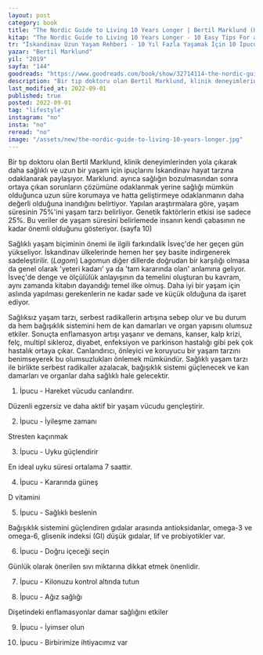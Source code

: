 ```yaml
---
layout: post
category: book
title: "The Nordic Guide to Living 10 Years Longer | Bertil Marklund (Kitap)"
kitap: "The Nordic Guide to Living 10 Years Longer - 10 Easy Tips For a Happier, Healthier Life"
tr: "İskandinav Uzun Yaşam Rehberi - 10 Yıl Fazla Yaşamak İçin 10 İpucu"
yazar: "Bertil Marklund"
yil: "2019"
sayfa: "144"
goodreads: "https://www.goodreads.com/book/show/32714114-the-nordic-guide-to-living-10-years-longer"
description: "Bir tıp doktoru olan Bertil Marklund, klinik deneyimlerinden yola çıkarak daha sağlıklı ve uzun bir yaşam için ipuçlarını İskandinav hayat tarzına odaklanarak paylaşıyor."
last_modified_at: 2022-09-01
published: true
posted: 2022-09-01
tag: "lifestyle"
instagram: "no"
insta: "no"
reread: "no"
image: "/assets/new/the-nordic-guide-to-living-10-years-longer.jpg"
---
```


Bir tıp doktoru olan Bertil Marklund, klinik deneyimlerinden yola çıkarak daha sağlıklı ve uzun bir yaşam için ipuçlarını İskandinav hayat tarzına odaklanarak paylaşıyor. Marklund. ayrıca sağlığın bozulmasından sonra ortaya çıkan sorunların çözümüne odaklanmak yerine sağlığı mümkün olduğunca uzun süre korumaya ve hatta geliştirmeye odaklanmanın daha değerli olduğuna inandığını belirtiyor. Yapılan araştırmalara göre, yaşam süresinin 75%'ini yaşam tarzı belirliyor. Genetik faktörlerin etkisi ise sadece 25%. Bu veriler de yaşam süresini belirlemede insanın kendi çabasının ne kadar önemli olduğunu gösteriyor. (sayfa 10)

Sağlıklı yaşam biçiminin önemi ile ilgili farkındalik İsveç'de her geçen gün yükseliyor. İskandinav ülkelerinde hemen her şey basite indirgenerek sadeleştirilir. (_Lagom_) Lagomun diğer dillerde doğrudan bir karşılığı olmasa da genel olarak 'yeteri kadarı' ya da 'tam kararında olan' anlamına geliyor. İsveç'de denge ve ölçülülük anlayışının da temelini oluşturan bu kavram, aynı zamanda kitabın dayandığı temel ilke olmuş. Daha iyi bir yaşam için aslında yapılması gerekenlerin ne kadar sade ve küçük olduğuna da işaret ediyor. 

Sağlıksız yaşam tarzı, serbest radikallerin artışına sebep olur ve bu durum da hem bağışıklık sistemini hem de kan damarları ve organ yapısını olumsuz etkiler. Sonuçta enflamasyon artışı yaşanır ve demans, kanser, kalp krizi, felç, multipl sikleroz, diyabet, enfeksiyon ve parkinson hastalığı gibi pek çok hastalık ortaya çıkar. Canlandırıcı, önleyici ve koruyucu bir yaşam tarzını benimseyerek bu olumsuzlukları önlemek mümkündür. Sağlıklı yaşam tarzı ile birlikte serbest radikaller azalacak, bağışıklık sistemi güçlenecek ve kan damarları ve organlar daha sağlıklı hale gelecektir. 

1. İpucu - Hareket vücudu canlandırır. 

Düzenli egzersiz ve daha aktif bir yaşam vücudu gençleştirir.

2. İpucu - İyileşme zamanı

Stresten kaçınmak

3. İpucu - Uyku güçlendirir

En ideal uyku süresi ortalama 7 saattir. 

4. İpucu - Kararında güneş

D vitamini

5. İpucu - Sağlıklı beslenin

Bağışıklık sistemini güçlendiren gıdalar arasında antioksidanlar, omega-3 ve omega-6, glisenik indeksi (GI) düşük gıdalar, lif ve probiyotikler var.

6. İpucu - Doğru içeceği seçin

Günlük olarak önerilen sıvı miktarına dikkat etmek önenlidir.

7. İpucu - Kilonuzu kontrol altında tutun

8. İpucu - Ağız sağlığı

Dişetindeki enflamasyonlar damar sağlığını etkiler

9. İpucu - İyimser olun

10. İpucu - Birbirimize ihtiyacımız var


